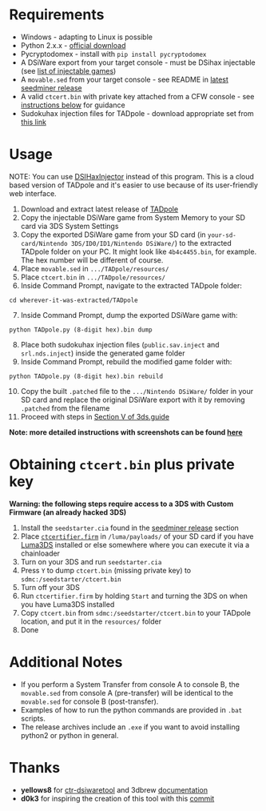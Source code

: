 # Requirements
* Windows - adapting to Linux is possible
* Python 2.x.x - [official download](https://www.python.org/downloads)
* Pycryptodomex - install with `pip install pycryptodomex`
* A DSiWare export from your target console - must be DSihax injectable (see [list of injectable games](https://3ds.hacks.guide/installing-boot9strap-(dsiware-game-injection-list)))
* A `movable.sed` from your target console - see README in [latest seedminer release](https://github.com/zoogie/seedminer/releases/latest)
* A valid `ctcert.bin` with private key attached from a CFW console - see [instructions below](#obtaining-ctcertbin-plus-private-key) for guidance
* Sudokuhax injection files for TADpole - download appropriate set from [this link](https://github.com/YYoshi241/Sudokuhax-4-TADpole/releases/latest)

# Usage
NOTE: You can use [DSIHaxInjector](https://jenkins.nelthorya.net/job/DSIHaxInjector/build?delay=0sec) instead of this program. This is a cloud based version of TADpole and it's easier to use because of its user-friendly web interface. 
1. Download and extract latest release of [TADpole](https://github.com/zoogie/TADpole/releases/latest)
2. Copy the injectable DSiWare game from System Memory to your SD card via 3DS System Settings
3. Copy the exported DSiWare game from your SD card (in `your-sd-card/Nintendo 3DS/ID0/ID1/Nintendo DSiWare/`) to the extracted TADpole folder on your PC. It might look like `4b4c4455.bin`, for example. The hex number will be different of course.
4. Place `movable.sed` in `.../TADpole/resources/`
5. Place `ctcert.bin` in `.../TADpole/resources/`
6. Inside Command Prompt, navigate to the extracted TADpole folder:
```
cd wherever-it-was-extracted/TADpole
```
7. Inside Command Prompt, dump the exported DSiWare game with:
```
python TADpole.py (8-digit hex).bin dump
```
8. Place both sudokuhax injection files (`public.sav.inject` and `srl.nds.inject`) inside the generated game folder
9. Inside Command Prompt, rebuild the modified game folder with:
```
python TADpole.py (8-digit hex).bin rebuild
```
10. Copy the built `.patched` file to the `.../Nintendo DSiWare/` folder in your SD card and replace the original DSiWare export with it by removing `.patched` from the filename
11. Proceed with steps in [Section V of 3ds.guide](https://3ds.hacks.guide/installing-boot9strap-(dsiware-game-injection))

**Note: more detailed instructions with screenshots can be found [here](http://gbatemp.net/threads/seedminer-single-system-dsiware-injection.495685/page-41#post-7830489)**

# Obtaining `ctcert.bin` plus private key
**Warning: the following steps require access to a 3DS with Custom Firmware (an already hacked 3DS)**
1. Install the `seedstarter.cia` found in the [seedminer release](https://github.com/zoogie/seedminer/releases/latest) section
2. Place [`ctcertifier.firm`](https://github.com/zoogie/seedminer_toolbox/tree/master/ctcertifier) in `/luma/payloads/` of your SD card if you have [Luma3DS](https://github.com/AuroraWright/Luma3DS/wiki/Optional-features#firm-payload-chainloader) installed or else somewhere where you can execute it via a chainloader
3. Turn on your 3DS and run `seedstarter.cia`
4. Press `Y` to dump `ctcert.bin` (missing private key) to `sdmc:/seedstarter/ctcert.bin`
5. Turn off your 3DS
6. Run `ctcertifier.firm` by holding `Start` and turning the 3DS on when you have Luma3DS installed
7. Copy `ctcert.bin` from `sdmc:/seedstarter/ctcert.bin` to your TADpole location, and put it in the `resources/` folder
8. Done

# Additional Notes
* If you perform a System Transfer from console A to console B, the `movable.sed` from console A (pre-transfer) will be identical to the `movable.sed` for console B (post-transfer).
* Examples of how to run the python commands are provided in `.bat` scripts.
* The release archives include an `.exe` if you want to avoid installing python2 or python in general.

# Thanks
* **yellows8** for [ctr-dsiwaretool](https://github.com/yellows8/ctr-dsiwaretool) and 3dbrew [documentation](https://www.3dbrew.org/wiki/DSiWare_Exports)
* **d0k3** for inspiring the creation of this tool with this [commit](https://github.com/d0k3/GodMode9/commit/ec861a7bf7c162c605aea353c0b9cebe7fa80e71)

